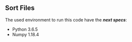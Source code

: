 ## Sort Files

The used environment to run this code have the **_next specs_**:

-   Python 3.6.5
-   Numpy 1.18.4